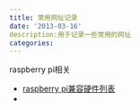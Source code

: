 ```yaml
---
title: 常用网址记录
date: '2013-03-16'
description:用于记录一些常用的网址
categories:
---
```



raspberry pi相关

*	[raspberry pi兼容硬件列表](http://elinux.org/RPi_VerifiedPeripherals)
*	